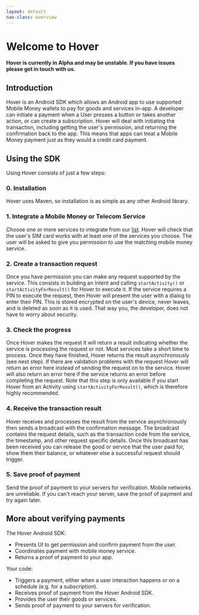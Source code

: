 ```yaml
---
layout: default
nav-class: overview
---
```


# Welcome to Hover

**Hover is currently in Alpha and may be unstable. If you have issues please get in touch with us.**

## Introduction

Hover is an Android SDK which allows an Android app to use supported Mobile Money wallets to pay for goods and services in-app. A developer can initiate a payment when a User presses a button or takes another action, or can create a subscription. Hover will deal with initiating the transaction, including getting the user's permission, and returning the confirmation back to the app. This means that apps can treat a Mobile Money payment just as they would a credit card payment.


## Using the SDK

Using Hover consists of just a few steps:

### 0. Installation

Hover uses Maven, so installation is as simple as any other Android library.

### 1. Integrate a Mobile Money or Telecom Service

Choose one or more services to integrate from our [list](https://www.usehover.com/countries/). Hover will check that the user's SIM card works with at least one of the services you choose. The user will be asked to give you permission to use the matching mobile money service.

### 2. Create a transaction request

Once you have permission you can make any request supported by the service. This consists in building an Intent and calling `startActivity()` or `startActivityForResult()` for Hover to execute it. If the service requires a PIN to execute the request, then Hover will present the user with a dialog to enter their PIN. This is stored encrypted on the user's device, never leaves, and is deleted as soon as it is used. That way you, the developer, does not have to worry about security.

### 3. Check the progress 

Once Hover makes the request it will return a result indicating whether the service is processing the request or not. Most services take a short time to process. Once they have finished, Hover returns the result asynchronously (see next step). If there are validation problems with the request Hover will return an error here instead of sending the request on to the service. Hover will also return an error here if the service returns an error before completing the request. Note that this step is only available if you start Hover from an Activity using `startActivityForResult()`, which is therefore highly recommended.

### 4. Receive the transaction result

Hover receives and processes the result from the service asynchronously then sends a broadcast with the confirmation message. The broadcast contains the request details, such as the transaction code from the service, the timestamp, and other request specific details. Once this broadcast has been received you can release the good or service that the user paid for, show them their balance, or whatever else a successful request should trigger.

### 5. Save proof of payment

Send the proof of payment to your servers for verification. Mobile networks are unreliable. If you can't reach your server, save the proof of payment and try again later.


## More about verifying payments

The Hover Android SDK:

  * Presents UI to get permission and confirm payment from the user.
  * Coordinates payment with mobile money service.
  * Returns a proof of payment to your app.
  
Your code:

  * Triggers a payment, either when a user interaction happens or on a schedule (e.g. for a subscription).
  * Receives proof of payment from the Hover Android SDK.
  * Provides the user their goods or services.
  * Sends proof of payment to your servers for verification.
